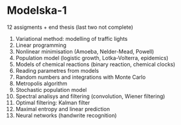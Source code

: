 # Modelska-1

12 assigments + end thesis (last two not complete)
1. Variational method: modelling of traffic lights
2. Linear programming
3. Nonlinear minimisation (Amoeba, Nelder-Mead, Powell)
4. Population model (logistic growth, Lotka-Volterra, epidemics)
5. Models of chemical reactions (binary reaction, chemical clocks)
6. Reading parametres from models
7. Random numbers and integrations with Monte Carlo
8. Metropolis algorithm
9. Stochastic population model
10. Spectral analisys and filtering (convolution, Wiener filtering)
11. Optimal filtering: Kalman filter
12. Maximal entropy and linear prediction
13. Neural networks (handwrite recognition)
